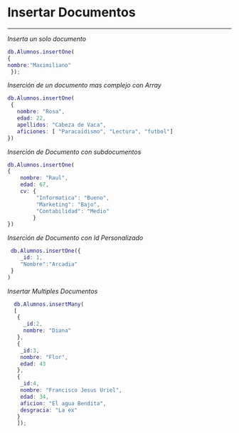 
# Insertar Documentos

---

_Inserta un solo documento_


``` m
db.Alumnos.insertOne(
{
nombre:"Maximiliano"
 });
```
_Inserción de un documento mas complejo con Array_

```m
db.Alumnos.insertOne(
 {
   nombre: "Rosa",
   edad: 22,
   apellidos: "Cabeza de Vaca",
   aficiones: [ "Paracaidismo", "Lectura", "futbol"]
})
```

_Inserción de Documento con subdocumentos_

```m
db.Alumnos.insertOne(
{
    nombre: "Raul",
    edad: 67,
    cv: {
         "Informatica": "Bueno",
         "Marketing": "Bajo",
         "Contabilidad": "Medio"
        }
})
```
_Inserción de Documento con Id Personalizado_

``` m
 db.Alumnos.insertOne({ 
    _id: 1, 
    "Nombre":"Arcadia"
 }
)
 ```

_Insertar Multiples Documentos_

```m
  db.Alumnos.insertMany(
  [
   {
     _id:2,
     nombre: "Diana"
   },
   {
    _id:3,
    nombre: "Flor",
    edad: 43
   },
   {
    _id:4,
    nombre: "Francisco Jesus Uriel",
    edad: 34,
    aficion: "El agua Bendita",
    desgracia: "La ex"
   } 
   ]);
   ```


   